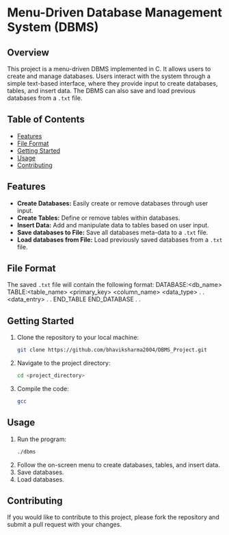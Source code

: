 # Menu-Driven Database Management System (DBMS)

## Overview

This project is a menu-driven DBMS implemented in C. It allows users to create and manage databases. Users interact with the system through a simple text-based interface, where they provide input to create databases, tables, and insert data. The DBMS can also save and load previous databases from a `.txt` file.

## Table of Contents

- [Features](#features)
- [File Format](#file-format)
- [Getting Started](#getting-started)
- [Usage](#usage)
- [Contributing](#contributing)
  
## Features

- **Create Databases:** Easily create or remove databases through user input.
- **Create Tables:** Define or remove tables within databases.
- **Insert Data:** Add and manipulate data to tables based on user input.
- **Save databases to File:** Save all databases meta-data to a `.txt` file.
- **Load databases from File:** Load previously saved databases from a `.txt` file.

## File Format

The saved `.txt` file will contain the following format:
DATABASE:<db_name>
TABLE:<table_name> <primary_key>
<column_name> <data_type>
.
.
<data_entry>
.
.
END_TABLE
END_DATABASE
.
.


## Getting Started

1. Clone the repository to your local machine:
    ```bash
    git clone https://github.com/bhaviksharma2004/DBMS_Project.git
    ```
2. Navigate to the project directory:
    ```bash
    cd <project_directory>
    ```
3. Compile the code:
    ```bash
    gcc
    ```

## Usage

1. Run the program:
    ```bash
    ./dbms
    ```
2. Follow the on-screen menu to create databases, tables, and insert data.
3. Save databases.
4. Load databases.

## Contributing

If you would like to contribute to this project, please fork the repository and submit a pull request with your changes.
